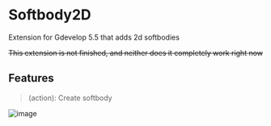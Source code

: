 # Softbody2D
Extension for Gdevelop 5.5 that adds 2d softbodies

~~This extension is not finished, and neither does it completely work right now~~

## Features

> (action): Create softbody

![image](https://github.com/user-attachments/assets/842feb60-b793-4e03-8489-a8d11412d819)
